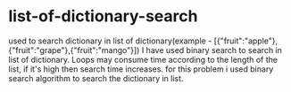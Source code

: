 # list-of-dictionary-search
used to search dictionary in list of dictionary(example - [{"fruit":"apple"},{"fruit":"grape"},{"fruit":"mango"}])
I have used binary search to search in list of dictionary.   Loops may consume time according to the length of the list, if it's high then search time increases.
for this problem i used binary search algorithm to search the dictionary in list.
